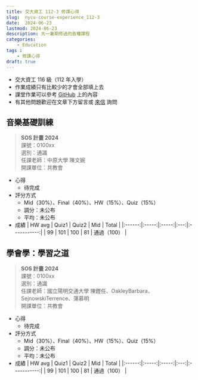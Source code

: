 ```yaml
---
title: 交大資工 112-3 修課心得
slug:  nycu-course-experience_112-3
date:  2024-06-23
lastmod: 2024-06-23
description: 大一暑期修過的各種課程
categories:
    - Education
tags : 
    - 修課心得
draft: true
---
```

* 交大資工 116 級（112 年入學）
* 作業成績只有比較少的才會全部填上去
* 課堂作業可以參考 [GitHub](https://github.com/chou-ting-wei?tab=repositories) 上的內容
* 有其他問題歡迎在文章下方留言或 [來信](mailto:userwei.blog@gmail.com) 詢問

## 音樂基礎訓練
> **SOS 計畫 2024**   
> 課號：0100xx  
> 選別：通識  
> 任課老師：中原大學 陳文婉  
> 開課單位：共教會  
- 心得
    - 待完成
- 評分方式
    - Mid（30%）、Final（40%）、HW（15%）、Quiz（15%）
    - 調分：未公布
    - 平均：未公布
- 成績
    | HW avg | Quiz1 | Quiz2 | Mid |    Total    |
    |:------:|:-----:|:-----:|:---:|:-----------:|
    |   99   |  101  |  100  | 81  | 通過（100） |

## 學會學：學習之道
> **SOS 計畫 2024**  
> 課號：0100xx  
> 選別：通識  
> 任課老師：國立陽明交通大學 陳鏗任、OakleyBarbara、SejnowskiTerrence、蒲慕明  
> 開課單位：共教會  
- 心得
    - 待完成
- 評分方式
    - Mid（30%）、Final（40%）、HW（15%）、Quiz（15%）
    - 調分：未公布
    - 平均：未公布
- 成績
    | HW avg | Quiz1 | Quiz2 | Mid |    Total    |
    |:------:|:-----:|:-----:|:---:|:-----------:|
    |   99   |  101  |  100  | 81  | 通過（100） |
